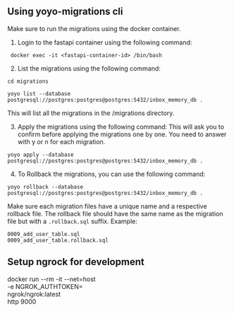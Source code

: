 
## Using yoyo-migrations cli

Make sure to run the migrations using the docker container.

1. Login to the fastapi container using the following command:

```
 docker exec -it <fastapi-container-id> /bin/bash
```

2. List the migrations using the following command:
```
cd migrations

yoyo list --database postgresql://postgres:postgres@postgres:5432/inbox_memory_db .
```
This will list all the migrations in the /migrations directory.

3. Apply the migrations using the following command: This will ask you to confirm before applying the migrations one by one. You need to answer with y or n for each migration.

```
yoyo apply --database postgresql://postgres:postgres@postgres:5432/inbox_memory_db .
```

4. To Rollback the migrations, you can use the following command:

```
yoyo rollback --database postgresql://postgres:postgres@postgres:5432/inbox_memory_db .
```

Make sure each migration files have a unique name and a respective rollback file.
The rollback file should have the same name as the migration file but with a `.rollback.sql` suffix.
Example:

```
0009_add_user_table.sql
0009_add_user_table.rollback.sql
```
## Setup ngrock for development
docker run --rm -it --net=host \
  -e NGROK_AUTHTOKEN=<secret> \
  ngrok/ngrok:latest \
  http 9000


